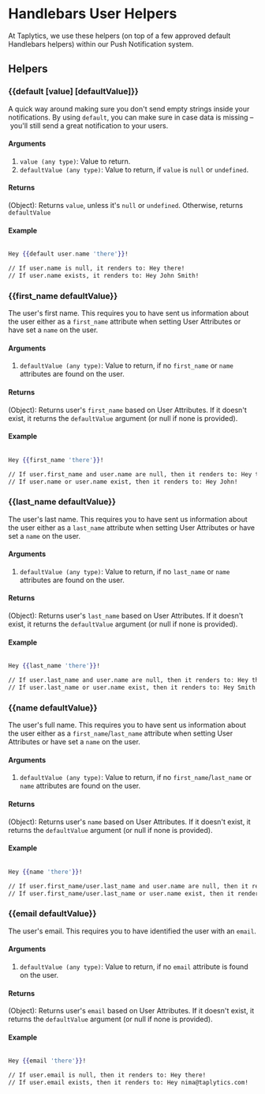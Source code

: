 # Handlebars User Helpers

At Taplytics, we use these helpers (on top of a few approved default Handlebars helpers) within our Push Notification system.


Helpers
--------------------

### {{default [value] [defaultValue]}}

A quick way around making sure you don't send empty strings inside your notifications. By using `default`, you can make sure in case data is missing – you'll still send a great notification to your users.

#### Arguments

1. `value (any type)`: Value to return.
2. `defaultValue (any type)`: Value to return, if `value` is `null` or `undefined`.

#### Returns

(Object): Returns `value`, unless it's `null` or `undefined`. Otherwise, returns `defaultValue`

#### Example

```handlebars

Hey {{default user.name 'there'}}!

// If user.name is null, it renders to: Hey there!
// If user.name exists, it renders to: Hey John Smith!
```

### {{first_name defaultValue}}

The user's first name. This requires you to have sent us information about the user either as a `first_name` attribute when setting User Attributes or have set a `name` on the user.


#### Arguments

1. `defaultValue (any type)`: Value to return, if no `first_name` or `name` attributes are found on the user.

#### Returns

(Object): Returns user's `first_name` based on User Attributes. If it doesn't exist, it returns the `defaultValue` argument (or null if none is provided).

#### Example

```handlebars

Hey {{first_name 'there'}}!

// If user.first_name and user.name are null, then it renders to: Hey there!
// If user.name or user.name exist, then it renders to: Hey John!
```


### {{last_name defaultValue}}

The user's last name. This requires you to have sent us information about the user either as a `last_name` attribute when setting User Attributes or have set a `name` on the user.


#### Arguments

1. `defaultValue (any type)`: Value to return, if no `last_name` or `name` attributes are found on the user.

#### Returns

(Object): Returns user's `last_name` based on User Attributes. If it doesn't exist, it returns the `defaultValue` argument (or null if none is provided).

#### Example

```handlebars

Hey {{last_name 'there'}}!

// If user.last_name and user.name are null, then it renders to: Hey there!
// If user.last_name or user.name exist, then it renders to: Hey Smith!
```

### {{name defaultValue}}

The user's full name. This requires you to have sent us information about the user either as a `first_name`/`last_name` attribute when setting User Attributes or have set a `name` on the user.


#### Arguments

1. `defaultValue (any type)`: Value to return, if no `first_name`/`last_name` or `name` attributes are found on the user.

#### Returns

(Object): Returns user's `name` based on User Attributes. If it doesn't exist, it returns the `defaultValue` argument (or null if none is provided).

#### Example

```handlebars

Hey {{name 'there'}}!

// If user.first_name/user.last_name and user.name are null, then it renders to: Hey there!
// If user.first_name/user.last_name or user.name exist, then it renders to: Hey John Smith!
```

### {{email defaultValue}}

The user's email. This requires you to have identified the user with an `email`.


#### Arguments

1. `defaultValue (any type)`: Value to return, if no `email` attribute is found on the user.

#### Returns

(Object): Returns user's `email` based on User Attributes. If it doesn't exist, it returns the `defaultValue` argument (or null if none is provided).

#### Example

```handlebars

Hey {{email 'there'}}!

// If user.email is null, then it renders to: Hey there!
// If user.email exists, then it renders to: Hey nima@taplytics.com!
```

